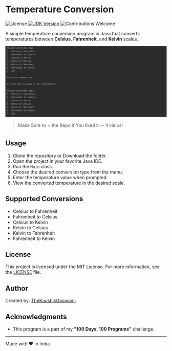 # Temperature Conversion

![License](https://img.shields.io/badge/license-MIT-blue.svg?style=flat-square)
[![JDK Version](https://img.shields.io/badge/JDK-20-red.svg?style=flat-square)](https://www.oracle.com/java/technologies/javase-jdk11-downloads.html)
![Contributions Welcome](https://img.shields.io/badge/Contributions-Welcome-brightgreen.svg?style=flat-square)

A simple temperature conversion program in Java that converts temperatures between **Celsius**, **Fahrenheit**, and **Kelvin** scales.

![Temperature Converter](./screenshots/temperature_converter.png)

> Make Sure to ⭐ the Repo if You liked it -- It Helps!

## Usage

1. Clone the repository or Download the folder.
2. Open the project in your favorite Java IDE.
3. Run the `Main` class.
4. Choose the desired conversion type from the menu.
5. Enter the temperature value when prompted.
6. View the converted temperature in the desired scale.

## Supported Conversions

- Celsius to Fahrenheit
- Fahrenheit to Celsius
- Celsius to Kelvin
- Kelvin to Celsius
- Kelvin to Fahrenheit
- Fahrenheit to Kelvin

## License

This project is licensed under the MIT License. For more information, see the [LICENSE](https://github.com/TheKaushikGoswami/100-Days-100-Programs/blob/main/LICENSE) file.

## Author

Created by: [TheKaushikGoswami](https://github.com/TheKaushikGoswami)

## Acknowledgments

- This program is a part of my **"100 Days, 100 Programs"** challenge.

---

Made with ❤️ in India
